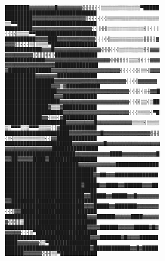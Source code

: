 ████████▓▓▓▓▓▓▓▓█▓▓▓▓▓▓▓▓╣╣╣╣╣╢▒▒▒▒▒▒▒▒▒▒▒▒▒▀███████████████████████████████████
█████████▓▓▓▓▓▓▓▓▓▓▓▓▓▓▓▓▓╣╢╢╢╢╣╣▒▒▒▒▒▒▒▒▒▒▒▒▒▒▒▒▒▒▒▀▀██████████████████████████
█████████▓▓▓▓▓▓▓▓▓▓▓▓▓▓▓▓▓▓▓╣╣╢╣╣▒▒▒▒▒▒▒▒▒▒▒▒╣╢╣╢╢╢╢╢╣▒▒▒▒▀▀████████████████████
██████████▓▓▓▓███▓▓▓▓▓▓▓▓▓▓▓▓╣╢╢╣╣▒▒▒▒▒▒▒▒▒▒▒╢╢╢╢▓▓▓▓╣╣╢╢╣▒╣▒▒▒▒▀███████████████
████████████▓▓▓█▓▓▓▓▓▓▓▓▓▓▓▓▓▓▓╣╢╣╣╢╣▒▒▒▒▒▒▒▒╢╢▓▓▓▓▓▓▓▓▓▓▓▓╢╣╢╢╣╣╠██████████████
█████████████▓▓▓▓▓▓▓▓▓▓▓▓▓▓▓▓▓▓▓▓▓╣╣╣╢╢╢▒▒▒╢╣╢╫▓▓▓▓▓▓▓▓▓▓▓▓▓▓▓▓▓▓▓██████████████
▓██████████████▓▓▓▓▓▓▓▓▓▓▓▓▓▓▓▓▓▓▓▓▓▓╢╣╣╣╣╣╣▒▒╢▓▓▓██████████▓▓▓▓▓▓▓█████████████
████████████████▓▓▓▓▓▓▓▓▓▓▓▓▓▓▓▓▓▓▓▓▓▓▓╣╢╣╣▓▓▓▓▓▓███████████████▓▓▓▒▓███████████
█████████████████▓▓▓▓▓▓▓▓▓▓▓▓▓▓▓▓▓▓▓▓▓▓▓╣╣╢╢╣▒╫▓▓█████████████████▓▓▓███████████
██████████████████▓▓▓▓▓▓▓▓▓▓▓▓▓▓▓▓▓▓▓▓▓▓╣╢╣╣▒▒╣▒████████████████▓▒▒▒▓███████████
███████████████████▓▓▓▓▓▓▓▓▓▓▓▓▓▓▓▓▓▓▓▓▓╣╣╣▒▒▒▒╢▀█████████████▓▓╢▒▒╢▓███████████
████████████████████▓▓▓▓▓▓▓▓▓█▓▓▓▓▓▓▓▓▓▓▓▒▒▒▒╢▒▒▒▒▒░▀▀▀░░▒▀▀▀▒▒▒▒╢╢▓████████████
█████████████████████▓▓▓▓▓▓▓▓▓▓█▓▓▓▓▓▓▓▓▓▓▓▓▓▓▓╣╢╢╣▒╢▒▒▒▒▒▒▒▒▒▒╢╣▓▓█████████████
██████████████████████▓▓▓▓▓▓▓▓▓▓█▓▓▓▓▓▓▓▓▓▓▓▓▓▓▓▓▓▓▓▓▓▓▓▓▓▓▓▓▓▓▓▓███████████████
███████████████████████▓▓▓▓▓▓▓▓▓▓▓████▓▓▓▓▓▓▓▓▓▓▓█▓▓██▓▓▓▓▓████▓████████████████
████████████████████████▓▓▓▓▓▓▓▓▓▓▓▓████████████████████████████████████████████
█████████████████████████████▓▓██▓▓▓████████████████████████████████████████████
█████████████████████████▓█████▓▓████▓▓██████▓▓▓████████████████████████████████
██████████████████████████▓▓█████▓▓█████▓▓█▓▓▓▓▓▓▓▓▓████████████████████████████
██████████████████████████▓▓▓█████▓▓███████▓▓▓▓▓▓▓╢╢╢▓▓█████████████████████████
███████████████████████████▓▓▓██████▓▓▓▓▓████▓▓▓▓▓▓╣╣╣╢▒████████████████████████
███████████████████████████▓▓▓▓██████▓▓▓▓▓█████▓█▓▓▓▓▓▓╣╢╣▒▀████████████████████
████████████████████████████▓▓▓███████▓█▓▓▓▓██████████▓▓▓▓▓▓▓╣▒▀████████████████
████████████████████████████▓████████████▓▓█▓███████████▓▓▓▓▓▓╣╢╢▒▒▀████████████
